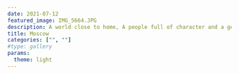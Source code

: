 ```yaml
---
date: 2021-07-12
featured_image: IMG_5664.JPG
description: A world close to home, A people full of character and a generation waiting for change.
title: Moscow
categories: ["", ""]
#type: gallery
params:
  theme: light
---
```

